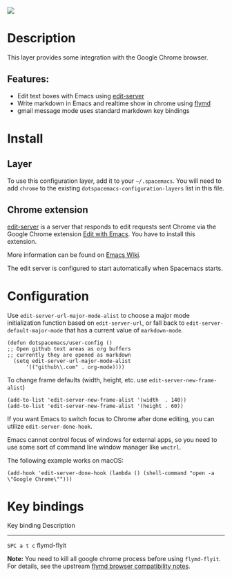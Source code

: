 ![](img/chrome.png)

Description
===========

This layer provides some integration with the Google Chrome browser.

Features:
---------

-   Edit text boxes with Emacs using
    [edit-server](https://github.com/stsquad/emacs_chrome)
-   Write markdown in Emacs and realtime show in chrome using
    [flymd](https://github.com/mola-T/flymd)
-   gmail message mode uses standard markdown key bindings

Install
=======

Layer
-----

To use this configuration layer, add it to your `~/.spacemacs`. You will
need to add `chrome` to the existing `dotspacemacs-configuration-layers`
list in this file.

Chrome extension
----------------

[edit-server](https://github.com/stsquad/emacs_chrome) is a server that
responds to edit requests sent Chrome via the Google Chrome extension
[Edit with
Emacs](https://chrome.google.com/webstore/detail/edit-with-emacs/ljobjlafonikaiipfkggjbhkghgicgoh).
You have to install this extension.

More information can be found on [Emacs
Wiki](http://www.emacswiki.org/emacs/Edit_with_Emacs).

The edit server is configured to start automatically when Spacemacs
starts.

Configuration
=============

Use `edit-server-url-major-mode-alist` to choose a major mode
initialization function based on `edit-server-url`, or fall back to
`edit-server-default-major-mode` that has a current value of
`markdown-mode`.

``` {.commonlisp org-language="emacs-lisp"}
(defun dotspacemacs/user-config ()
;; Open github text areas as org buffers
;; currently they are opened as markdown
  (setq edit-server-url-major-mode-alist
      '(("github\\.com" . org-mode))))
```

To change frame defaults (width, height, etc. use
`edit-server-new-frame-alist`)

``` {.commonlisp org-language="emacs-lisp"}
(add-to-list 'edit-server-new-frame-alist '(width  . 140))
(add-to-list 'edit-server-new-frame-alist '(height . 60))
```

If you want Emacs to switch focus to Chrome after done editing, you can
utilize `edit-server-done-hook`.

Emacs cannot control focus of windows for external apps, so you need to
use some sort of command line window manager like `wmctrl`.

The following example works on macOS:

``` {.commonlisp org-language="emacs-lisp"}
(add-hook 'edit-server-done-hook (lambda () (shell-command "open -a \"Google Chrome\"")))
```

Key bindings
============

  Key binding   Description
  ------------- -------------
  `SPC a t c`   flymd-flyit

**Note:** You need to kill all google chrome process before using
`flymd-flyit`. For details, see the upstream [flymd browser
compatibility
notes](https://github.com/mola-T/flymd/blob/master/browser.md).
